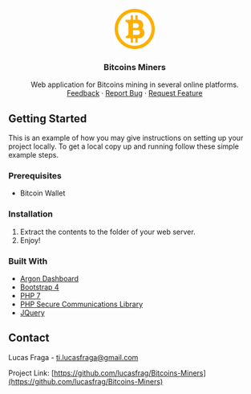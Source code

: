 <!-- LOGO -->
<p align="center">
  <img src="assets/img/logo.png" alt="Logo" width="80" height="80">
  <h3 align="center">Bitcoins Miners</h3>
  <p align="center">Web application for Bitcoins mining in several online platforms.
  <br>
      <a href="">Feedback</a>
      ·
      <a href="https://github.com/lucasfrag/Bitcoins-Miners/issues">Report Bug</a>
      ·
      <a href="https://github.com/lucasfrag/Bitcoins-Miners/issues">Request Feature</a>
  </p>
</p>


<!-- GETTING STARTED -->
## Getting Started

This is an example of how you may give instructions on setting up your project locally.
To get a local copy up and running follow these simple example steps.


### Prerequisites

- Bitcoin Wallet


### Installation

1. Extract the contents to the folder of your web server.
2. Enjoy!


### Built With
* [Argon Dashboard](https://demos.creative-tim.com/argon-dashboard/)
* [Bootstrap 4](https://getbootstrap.com)
* [PHP 7](https://php.net)
* [PHP Secure Communications Library](https://github.com/phpseclib/phpseclib)
* [JQuery](https://jquery.com)


<!-- CONTACT -->
## Contact

Lucas Fraga - ti.lucasfraga@gmail.com

Project Link: [https://github.com/lucasfrag/Bitcoins-Miners](https://github.com/lucasfrag/Bitcoins-Miners)


